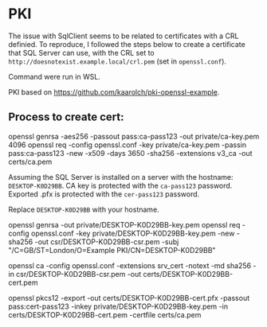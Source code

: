 # PKI

The issue with SqlClient seems to be related to certificates with a CRL definied. To reproduce, I followed the steps below to create a certificate that SQL Server can use, with the CRL set to `http://doesnotexist.example.local/crl.pem` (set in `openssl.conf`).

Command were run in WSL.

PKI based on https://github.com/kaarolch/pki-openssl-example.

## Process to create cert:

 openssl genrsa -aes256 -passout pass:ca-pass123 -out private/ca-key.pem 4096
 openssl req -config openssl.conf -key private/ca-key.pem -passin pass:ca-pass123  -new -x509 -days 3650 -sha256 -extensions v3_ca -out certs/ca.pem

Assuming the SQL Server is installed on a server with the hostname: `DESKTOP-K0D29BB`. CA key is protected with the `ca-pass123` password. Exported .pfx is protected with the `cer-pass123` password.

Replace `DESKTOP-K0D29BB` with your hostname.

 openssl genrsa -out private/DESKTOP-K0D29BB-key.pem
 openssl req -config openssl.conf -key private/DESKTOP-K0D29BB-key.pem  -new -sha256 -out csr/DESKTOP-K0D29BB-csr.pem -subj "/C=GB/ST=London/O=Example PKI/CN=DESKTOP-K0D29BB"


 openssl ca -config openssl.conf -extensions srv_cert -notext -md sha256 -in csr/DESKTOP-K0D29BB-csr.pem -out certs/DESKTOP-K0D29BB-cert.pem

 openssl pkcs12 -export -out certs/DESKTOP-K0D29BB-cert.pfx -passout pass:cert-pass123 -inkey private/DESKTOP-K0D29BB-key.pem -in certs/DESKTOP-K0D29BB-cert.pem -certfile certs/ca.pem
